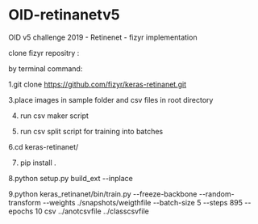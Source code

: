 # OID-retinanetv5
OID v5 challenge 2019 - Retinenet - fizyr implementation

clone fizyr repositry :

by terminal command:

1.git clone https://github.com/fizyr/keras-retinanet.git

3.place images in sample folder and csv files in root directory

4. run csv maker script

5. run csv split script for training into batches

6.cd keras-retinanet/

7. pip install .

8.python setup.py build_ext --inplace

9.python keras_retinanet/bin/train.py --freeze-backbone --random-transform --weights ./snapshots/weigthfile --batch-size 5 --steps 895 --epochs 10 csv ../anotcsvfile ../classcsvfile

